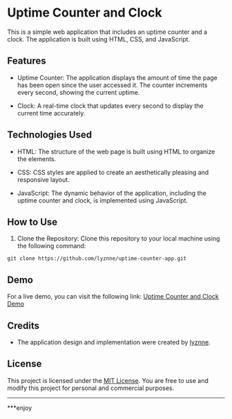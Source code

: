 # Uptime Counter and Clock

This is a simple web application that includes an uptime counter and a clock. The application is built using HTML, CSS, and JavaScript.

## Features

- Uptime Counter: The application displays the amount of time the page has been open since the user accessed it. The counter increments every second, showing the current uptime.

- Clock: A real-time clock that updates every second to display the current time accurately.

## Technologies Used

- HTML: The structure of the web page is built using HTML to organize the elements.

- CSS: CSS styles are applied to create an aesthetically pleasing and responsive layout.

- JavaScript: The dynamic behavior of the application, including the uptime counter and clock, is implemented using JavaScript.

## How to Use

1. Clone the Repository: Clone this repository to your local machine using the following command:
```
git clone https://github.com/lyznne/uptime-counter-app.git
```



## Demo

For a live demo, you can visit the following link: [Uptime Counter and Clock Demo]([link-to-live-demo](https://lyznne.github.io/uptime-counter-app/))

## Credits

- The application design and implementation were created by [lyznne](https://www.github.com/lyznne).

## License

This project is licensed under the [MIT License](link-to-license-file). You are free to use and modify this project for personal and commercial purposes.

---

***enjoy 
